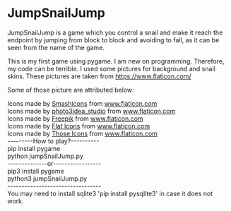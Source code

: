 # JumpSnailJump
JumpSnailJump is a game which you control a snail and make it reach the endpoint by jumping from block to block and avoiding to fall, as it can be seen from the name of the game.

This is my first game using pygame. I am new on programming. Therefore, my code can be terrible. I used some pictures for background and snail skins. These pictures are taken from https://www.flaticon.com/ 

Some of those picture are attributed below: 

<div>Icons made by <a href="https://www.flaticon.com/authors/smashicons" title="Smashicons">Smashicons</a> from <a href="https://www.flaticon.com/" title="Flaticon">www.flaticon.com</a></div>

<div>Icons made by <a href="https://www.flaticon.com/authors/photo3idea-studio" title="photo3idea_studio">photo3idea_studio</a> from <a href="https://www.flaticon.com/" title="Flaticon">www.flaticon.com</a></div>

<div>Icons made by <a href="https://www.flaticon.com/authors/freepik" title="Freepik">Freepik</a> from <a href="https://www.flaticon.com/" title="Flaticon">www.flaticon.com</a></div>

<div>Icons made by <a href="https://www.flaticon.com/authors/flat-icons" title="Flat Icons">Flat Icons</a> from <a href="https://www.flaticon.com/" title="Flaticon">www.flaticon.com</a></div>

<div>Icons made by <a href="https://www.flaticon.com/authors/those-icons" title="Those Icons">Those Icons</a> from <a href="https://www.flaticon.com/" title="Flaticon">www.flaticon.com</a></div>
<div>---------How to play?----------</div>
<div>pip install pygame</div>
<div>python jumpSnailJump.py</div>
<div>--------------or-----------------</div>
<div>pip3 install pygame</div>
<div>python3 jumpSnailJump.py</div>
<div>---------------------------------</div>
You may need to install sqlite3 'pip install pysqlite3' in case it does not work.

